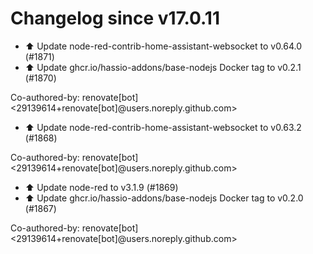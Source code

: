 # Changelog since v17.0.11
- ⬆️ Update node-red-contrib-home-assistant-websocket to v0.64.0 (#1871) 
- ⬆️ Update ghcr.io/hassio-addons/base-nodejs Docker tag to v0.2.1 (#1870)

Co-authored-by: renovate[bot] <29139614+renovate[bot]@users.noreply.github.com> 
- ⬆️ Update node-red-contrib-home-assistant-websocket to v0.63.2 (#1868)

Co-authored-by: renovate[bot] <29139614+renovate[bot]@users.noreply.github.com> 
- ⬆️ Update node-red to v3.1.9 (#1869) 
- ⬆️ Update ghcr.io/hassio-addons/base-nodejs Docker tag to v0.2.0 (#1867)

Co-authored-by: renovate[bot] <29139614+renovate[bot]@users.noreply.github.com> 
